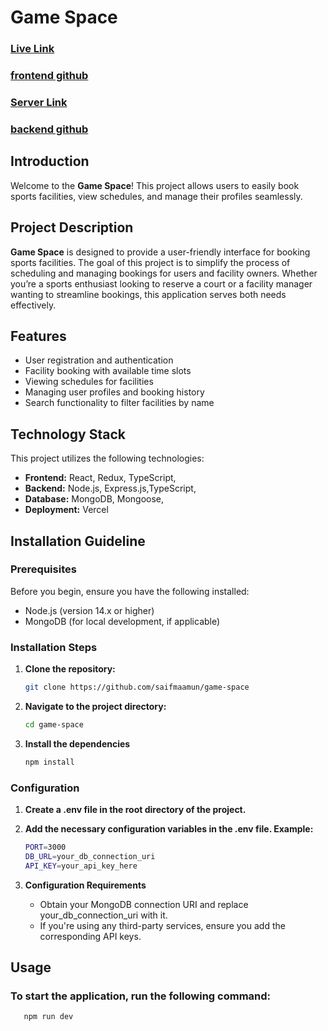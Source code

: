 # Game Space

### [Live Link](https://github.com)

### [frontend github](https://github.com/saifmaamun/game-space)

### [Server Link](https://gameplan-mu.vercel.app/)

### [backend github](https://github.com/saifmaamun/gameplan)

## Introduction

Welcome to the **Game Space**! This project allows users to easily book sports facilities, view schedules, and manage their profiles seamlessly.

## Project Description

**Game Space** is designed to provide a user-friendly interface for booking sports facilities. The goal of this project is to simplify the process of scheduling and managing bookings for users and facility owners. Whether you’re a sports enthusiast looking to reserve a court or a facility manager wanting to streamline bookings, this application serves both needs effectively.

## Features

- User registration and authentication
- Facility booking with available time slots
- Viewing schedules for facilities
- Managing user profiles and booking history
- Search functionality to filter facilities by name

## Technology Stack

This project utilizes the following technologies:

- **Frontend:** React, Redux, TypeScript,
- **Backend:** Node.js, Express.js,TypeScript,
- **Database:** MongoDB, Mongoose,
- **Deployment:** Vercel

## Installation Guideline

### Prerequisites

Before you begin, ensure you have the following installed:

- Node.js (version 14.x or higher)
- MongoDB (for local development, if applicable)

### Installation Steps

1. **Clone the repository:**
   ```bash
   git clone https://github.com/saifmaamun/game-space
   ```
2. **Navigate to the project directory:**
   ```bash
   cd game-space
   ```
3. **Install the dependencies**
   ```bash
   npm install
   ```

### Configuration

1. **Create a .env file in the root directory of the project.**
2. **Add the necessary configuration variables in the .env file. Example:**

   ```bash
   PORT=3000
   DB_URL=your_db_connection_uri
   API_KEY=your_api_key_here
   ```

3. **Configuration Requirements**

   - Obtain your MongoDB connection URI and replace your_db_connection_uri with it.
   - If you're using any third-party services, ensure you add the corresponding API keys.

## Usage

### To start the application, run the following command:

```bash
   npm run dev
```
